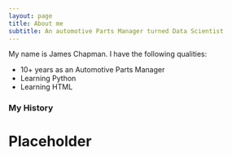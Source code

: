 ```yaml
---
layout: page
title: About me
subtitle: An automotive Parts Manager turned Data Scientist
---
```


My name is James Chapman. I have the following qualities:

- 10+ years as an Automotive Parts Manager
- Learning Python
- Learning HTML


### My History

# Placeholder

